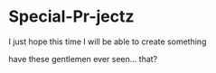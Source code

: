# Special-Pr-jectz
I just hope this time I will be able to create something

have these gentlemen ever seen... that?

